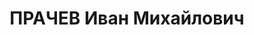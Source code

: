 ---
title: ПРАЧЕВ Иван Михайлович
description: Род. 25 января 1879 в селе Судженском Ишимской волости Томской губ.,
  работал плотником в конном дворе и на разных работах, г. Анжеро-Судженск, ЗСК. Приговорён
  Выездной сессией Военной коллегии Верховного Суда СССР 28 апреля 1937 г. к ВМН.
  Расстрелян 28 апреля 1937
---
